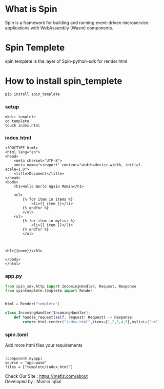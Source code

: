 # What is Spin
Spin is a framework for building and running event-driven microservice applications with WebAssembly (Wasm) components.

# Spin Templete

spin templete is the layer of Spin-python-sdk for render html

# How to install spin_templete

```python
pip install spin_templete
```

### setup
```
mkdir templete
cd templete
touch index.html
```
### index.html
```
<!DOCTYPE html>
<html lang="en">
<head>
    <meta charset="UTF-8">
    <meta name="viewport" content="width=device-width, initial-scale=1.0">
    <title>Document</title>
</head>
<body>
    <h1>Hello World Again Momin</h1>

    <ul>
        {% for item in items %}
            <li>{{ item }}</li>
        {% endfor %}
        </ul>   
    <ul>
        {% for item in mylist %}
            <li>{{ item }}</li>
        {% endfor %}
        </ul>   



<h1>{{name}}</h1>

</body>
</html>
```

### app.py
```python
from spin_sdk.http import IncomingHandler, Request, Response
from spintemplete.templete import Render


html = Render("templete")

class IncomingHandler(IncomingHandler):
    def handle_request(self, request: Request) -> Response:
        return html.render("index.html",items=[1,2,3,4,5],mylist=["hello","world"],name="momin")
```

### spin.toml
Add more html files your requirements
```

[component.myapp]
source = "app.wasm"
files = ["templete/index.html"]
```

Check Our Site : https://mefiz.com/about </br>
Developed by : Momin Iqbal